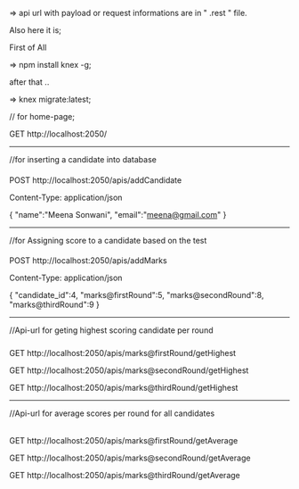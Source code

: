 => api url with payload or request informations are in  " .rest " file.


Also here it is;


First of All 

=> npm install knex -g;

after that ..

=> knex migrate:latest;


// for home-page;

GET http://localhost:2050/

---------------------------------------------------------
//for inserting a candidate into database
####
POST http://localhost:2050/apis/addCandidate

Content-Type: application/json

{
    "name":"Meena Sonwani",
    "email":"meena@gmail.com"
}

----------------------------------------------------------
//for Assigning score to a candidate based on the test
####
POST http://localhost:2050/apis/addMarks

Content-Type: application/json

{
    "candidate_id":4,
    "marks@firstRound":5,
    "marks@secondRound":8,
    "marks@thirdRound":9
}

-------------------------------------------------
//Api-url for geting highest scoring candidate per round
#####
GET http://localhost:2050/apis/marks@firstRound/getHighest

GET http://localhost:2050/apis/marks@secondRound/getHighest

GET http://localhost:2050/apis/marks@thirdRound/getHighest

-----------------------------------------------------

//Api-url  for average scores per round for all candidates
######
GET http://localhost:2050/apis/marks@firstRound/getAverage

GET http://localhost:2050/apis/marks@secondRound/getAverage

GET http://localhost:2050/apis/marks@thirdRound/getAverage




